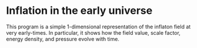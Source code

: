# Inflation in the early universe
This program is a simple 1-dimensional representation of the inflaton field at very early-times. In particular, it shows how the field value, scale factor, energy density, and pressure evolve with time.
